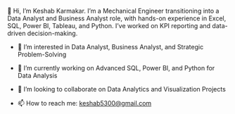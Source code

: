 👋 Hi, I’m Keshab Karmakar. I’m a Mechanical Engineer transitioning into a Data Analyst and Business Analyst role, with hands-on experience in Excel, SQL, Power BI, Tableau, and Python. I’ve worked on KPI reporting and data-driven decision-making.

- 👀 I’m interested in Data Analyst, Business Analyst, and Strategic Problem-Solving

- 🌱 I’m currently working on Advanced SQL, Power BI, and Python for Data Analysis

- 💞️ I’m looking to collaborate on Data Analytics and Visualization Projects

- 📫 How to reach me: keshab5300@gmail.com
